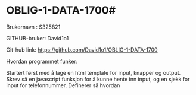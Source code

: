 # OBLIG-1-DATA-1700#

Brukernavn : S325821

GITHUB-bruker: David1o1

Git-hub link: https://github.com/David1o1/OBLIG-1-DATA-1700

Hvordan programmet funker:

Startert først med å lage en html template for input, knapper og output. Skrev så en javascript funksjon for å kunne hente inn input, og en sjekk for input for telefonnummer. Definerer så hvordan 
